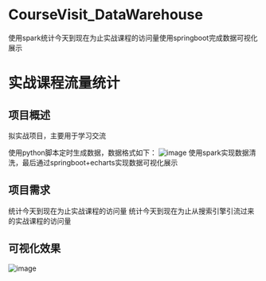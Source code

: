 # CourseVisit_DataWarehouse
使用spark统计今天到现在为止实战课程的访问量使用springboot完成数据可视化展示

# 实战课程流量统计

## 项目概述
拟实战项目，主要用于学习交流

使用python脚本定时生成数据，数据格式如下：
![image](https://github.com/dumpling02/CourseVisit_DataWarehouse/assets/105651412/37aeac07-56a7-4434-aabf-a91899c7c89b)
使用spark实现数据清洗，最后通过springboot+echarts实现数据可视化展示

## 项目需求
统计今天到现在为止实战课程的访问量
统计今天到现在为止从搜索引擎引流过来的实战课程的访问量

## 可视化效果
![image](https://github.com/dumpling02/CourseVisit_DataWarehouse/assets/105651412/6b5c5acc-ae59-414d-b595-cc8e48a12b6f)


